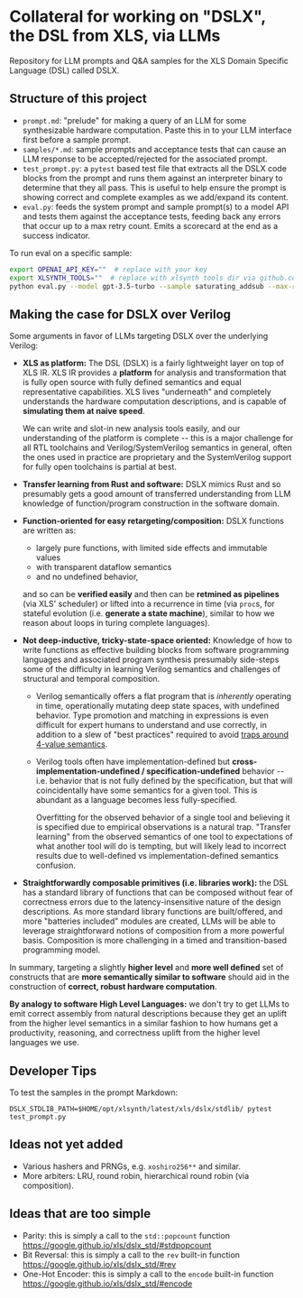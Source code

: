 # Collateral for working on "DSLX", the DSL from XLS, via LLMs

Repository for LLM prompts and Q&A samples for the XLS Domain Specific Language
(DSL) called DSLX.

## Structure of this project

* `prompt.md`: "prelude" for making a query of an LLM for some synthesizable
  hardware computation. Paste this in to your LLM interface first before a
  sample prompt.
* `samples/*.md`: sample prompts and acceptance tests that can cause an LLM
  response to be accepted/rejected for the associated prompt.
* `test_prompt.py`: a `pytest` based test file that extracts all the DSLX code
  blocks from the prompt and runs them against an interpreter binary to
  determine that they all pass. This is useful to help ensure the prompt is
  showing correct and complete examples as we add/expand its content.
* `eval.py`: feeds the system prompt and sample prompt(s) to a model API and
  tests them against the acceptance tests, feeding back any errors that occur
  up to a max retry count. Emits a scorecard at the end as a success indicator.

To run eval on a specific sample:

```sh
export OPENAI_API_KEY=""  # replace with your key
export XLSYNTH_TOOLS=""  # replace with xlsynth tools dir via github.com/xlsynth/xlsynth/releases
python eval.py --model gpt-3.5-turbo --sample saturating_addsub --max-retries 5
```

## Making the case for DSLX over Verilog

Some arguments in favor of LLMs targeting DSLX over the underlying Verilog:

* **XLS as platform:** The DSL (DSLX) is a fairly lightweight layer on top of
  XLS IR. XLS IR provides a **platform** for analysis and transformation that
  is fully open source with fully defined semantics and equal representative
  capabilities.  XLS lives "underneath" and completely understands the hardware
  computation descriptions, and is capable of **simulating them at naive speed**.

  We can write and slot-in new analysis tools easily, and our understanding of
  the platform is complete -- this is a major challenge for all RTL toolchains
  and Verilog/SystemVerilog semantics in general, often the ones used in practice
  are proprietary and the SystemVerilog support for fully open toolchains is
  partial at best.
* **Transfer learning from Rust and software:** DSLX mimics Rust and so
  presumably gets a good amount of transferred
  understanding from LLM knowledge of function/program construction in the
  software domain.
* **Function-oriented for easy retargeting/composition:** DSLX functions are written as:
  * largely pure functions, with limited side effects and immutable values
  * with transparent dataflow semantics
  * and no undefined behavior,

  and so can be **verified easily** and then can be **retmined as pipelines**
  (via XLS' scheduler) or lifted into a recurrence in time (via `proc`s, for
  stateful evolution (i.e. **generate a state machine**), similar to how we
  reason about loops in turing complete languages).
* **Not deep-inductive, tricky-state-space oriented:** Knowledge of how to
  write functions as effective building blocks from
  software programming languages and associated program synthesis presumably
  side-steps some of the difficulty in learning Verilog semantics and challenges
  of structural and temporal composition.
  * Verilog semantically offers a flat program that is *inherently* operating
    in time, operationally mutating deep state spaces, with undefined behavior.
    Type promotion and matching in expressions is even difficult for expert
    humans to understand and use correctly, in addition to a slew of
    "best practices" required to avoid [traps around 4-value
    semantics](http://www.sunburst-design.com/papers/CummingsSNUG1999Boston_FullParallelCase_rev1_1.pdf).
  * Verilog tools often have implementation-defined but
    **cross-implementation-undefined / specification-undefined** behavior --
    i.e. behavior that is not fully defined by the specification, but that will
    coincidentally have some semantics for a given tool. This is abundant as a
    language becomes less fully-specified.

    Overfitting for the observed behavior of a single tool and believing it is
    specified due to empirical observations is a natural trap. "Transfer
    learning" from the observed semantics of one tool to expectations of what
    another tool will do is tempting, but will likely lead to incorrect results
    due to well-defined vs implementation-defined semantics confusion.
* **Straightforwardly composable primitives (i.e. libraries work):**
  the DSL has a standard library of functions that can be composed without fear
  of correctness errors due to the latency-insensitive nature of the design
  descriptions. As more standard library functions are built/offered, and more
  "batteries included" modules are created, LLMs will be able to leverage
  straightforward notions of composition from a more powerful basis.
  Composition is more challenging in a timed and transition-based programming
  model.

In summary, targeting a slightly **higher level** and **more well defined** set
of constructs that are **more semantically similar to software** should aid in
the construction of **correct, robust hardware computation**.

**By analogy to software High Level Languages:** we don't try to get LLMs to
emit correct assembly from natural descriptions because they get an uplift from
the higher level semantics in a similar fashion to how humans get a
productivity, reasoning, and correctness uplift from the higher level languages
we use.

## Developer Tips

To test the samples in the prompt Markdown:

```shell
DSLX_STDLIB_PATH=$HOME/opt/xlsynth/latest/xls/dslx/stdlib/ pytest test_prompt.py
```

## Ideas not yet added

* Various hashers and PRNGs, e.g. `xoshiro256**` and similar.
* More arbiters: LRU, round robin, hierarchical round robin (via composition).

## Ideas that are too simple

* Parity: this is simply a call to the `std::popcount` function <https://google.github.io/xls/dslx_std/#stdpopcount>
* Bit Reversal: this is simply a call to the `rev` built-in function <https://google.github.io/xls/dslx_std/#rev>
* One-Hot Encoder: this is simply a call to the `encode` built-in function <https://google.github.io/xls/dslx_std/#encode>
